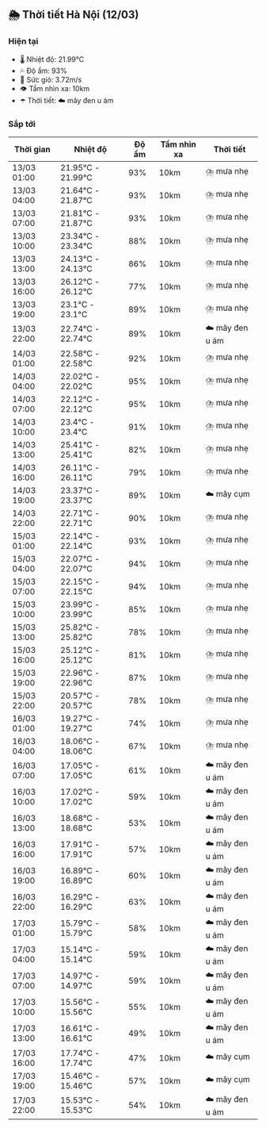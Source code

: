 ## 🌦️ Thời tiết Hà Nội (12/03)

### Hiện tại

- 🌡️ Nhiệt độ: 21.99℃
- 💦 Độ ẩm: 93%
- 💨 Sức gió: 3.72m/s
- 👁️ Tầm nhìn xa: 10km
- ☂️ Thời tiết: ☁️ mây đen u ám

### Sắp tới

| Thời gian | Nhiệt độ | Độ ẩm | Tầm nhìn xa | Thời tiết |
| --- | --- | --- | --- | --- |
| 13/03 01:00 | 21.95℃ - 21.99℃ | 93% | 10km | ⛈️ mưa nhẹ |
| 13/03 04:00 | 21.64℃ - 21.87℃ | 93% | 10km | ⛈️ mưa nhẹ |
| 13/03 07:00 | 21.81℃ - 21.87℃ | 93% | 10km | ⛈️ mưa nhẹ |
| 13/03 10:00 | 23.34℃ - 23.34℃ | 88% | 10km | ⛈️ mưa nhẹ |
| 13/03 13:00 | 24.13℃ - 24.13℃ | 86% | 10km | ⛈️ mưa nhẹ |
| 13/03 16:00 | 26.12℃ - 26.12℃ | 77% | 10km | ⛈️ mưa nhẹ |
| 13/03 19:00 | 23.1℃ - 23.1℃ | 89% | 10km | ⛈️ mưa nhẹ |
| 13/03 22:00 | 22.74℃ - 22.74℃ | 89% | 10km | ☁️ mây đen u ám |
| 14/03 01:00 | 22.58℃ - 22.58℃ | 92% | 10km | ⛈️ mưa nhẹ |
| 14/03 04:00 | 22.02℃ - 22.02℃ | 95% | 10km | ⛈️ mưa nhẹ |
| 14/03 07:00 | 22.12℃ - 22.12℃ | 95% | 10km | ⛈️ mưa nhẹ |
| 14/03 10:00 | 23.4℃ - 23.4℃ | 91% | 10km | ⛈️ mưa nhẹ |
| 14/03 13:00 | 25.41℃ - 25.41℃ | 82% | 10km | ⛈️ mưa nhẹ |
| 14/03 16:00 | 26.11℃ - 26.11℃ | 79% | 10km | ⛈️ mưa nhẹ |
| 14/03 19:00 | 23.37℃ - 23.37℃ | 89% | 10km | ☁️ mây cụm |
| 14/03 22:00 | 22.71℃ - 22.71℃ | 90% | 10km | ⛈️ mưa nhẹ |
| 15/03 01:00 | 22.14℃ - 22.14℃ | 93% | 10km | ⛈️ mưa nhẹ |
| 15/03 04:00 | 22.07℃ - 22.07℃ | 94% | 10km | ⛈️ mưa nhẹ |
| 15/03 07:00 | 22.15℃ - 22.15℃ | 94% | 10km | ⛈️ mưa nhẹ |
| 15/03 10:00 | 23.99℃ - 23.99℃ | 85% | 10km | ⛈️ mưa nhẹ |
| 15/03 13:00 | 25.82℃ - 25.82℃ | 78% | 10km | ⛈️ mưa nhẹ |
| 15/03 16:00 | 25.12℃ - 25.12℃ | 81% | 10km | ⛈️ mưa nhẹ |
| 15/03 19:00 | 22.96℃ - 22.96℃ | 87% | 10km | ⛈️ mưa nhẹ |
| 15/03 22:00 | 20.57℃ - 20.57℃ | 78% | 10km | ⛈️ mưa nhẹ |
| 16/03 01:00 | 19.27℃ - 19.27℃ | 74% | 10km | ⛈️ mưa nhẹ |
| 16/03 04:00 | 18.06℃ - 18.06℃ | 67% | 10km | ⛈️ mưa nhẹ |
| 16/03 07:00 | 17.05℃ - 17.05℃ | 61% | 10km | ☁️ mây đen u ám |
| 16/03 10:00 | 17.02℃ - 17.02℃ | 59% | 10km | ☁️ mây đen u ám |
| 16/03 13:00 | 18.68℃ - 18.68℃ | 53% | 10km | ☁️ mây đen u ám |
| 16/03 16:00 | 17.91℃ - 17.91℃ | 57% | 10km | ☁️ mây đen u ám |
| 16/03 19:00 | 16.89℃ - 16.89℃ | 60% | 10km | ☁️ mây đen u ám |
| 16/03 22:00 | 16.29℃ - 16.29℃ | 63% | 10km | ☁️ mây đen u ám |
| 17/03 01:00 | 15.79℃ - 15.79℃ | 58% | 10km | ☁️ mây đen u ám |
| 17/03 04:00 | 15.14℃ - 15.14℃ | 59% | 10km | ☁️ mây đen u ám |
| 17/03 07:00 | 14.97℃ - 14.97℃ | 59% | 10km | ☁️ mây đen u ám |
| 17/03 10:00 | 15.56℃ - 15.56℃ | 55% | 10km | ☁️ mây đen u ám |
| 17/03 13:00 | 16.61℃ - 16.61℃ | 49% | 10km | ☁️ mây đen u ám |
| 17/03 16:00 | 17.74℃ - 17.74℃ | 47% | 10km | ☁️ mây cụm |
| 17/03 19:00 | 15.46℃ - 15.46℃ | 57% | 10km | ☁️ mây cụm |
| 17/03 22:00 | 15.53℃ - 15.53℃ | 54% | 10km | ☁️ mây đen u ám |
